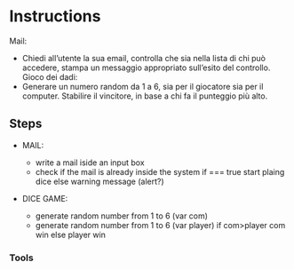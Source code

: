 # Instructions
Mail:
- Chiedi all’utente la sua email, controlla che sia nella lista di chi può accedere,
stampa un messaggio appropriato sull’esito del controllo.
Gioco dei dadi:
- Generare un numero random da 1 a 6, sia per il giocatore sia per il computer. Stabilire il vincitore, in base a chi fa il punteggio più alto.
## Steps
- MAIL:
    - write a mail iside an input box
    - check if the mail is already inside the system
        if === true 
          start plaing dice
        else
            warning message (alert?)
    
- DICE GAME:
    - generate random number from 1 to 6 (var com)
    - generate random number from 1 to 6 (var player)
        if com>player
            com win
        else 
            player win


### Tools